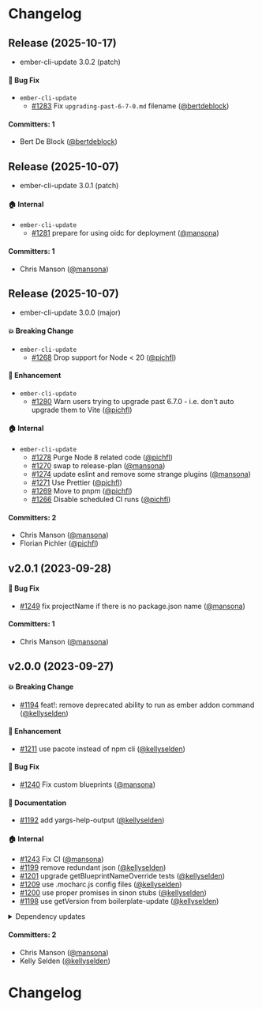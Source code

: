 # Changelog

## Release (2025-10-17)

* ember-cli-update 3.0.2 (patch)

#### :bug: Bug Fix
* `ember-cli-update`
  * [#1283](https://github.com/ember-cli/ember-cli-update/pull/1283) Fix `upgrading-past-6-7-0.md` filename ([@bertdeblock](https://github.com/bertdeblock))

#### Committers: 1
- Bert De Block ([@bertdeblock](https://github.com/bertdeblock))

## Release (2025-10-07)

* ember-cli-update 3.0.1 (patch)

#### :house: Internal
* `ember-cli-update`
  * [#1281](https://github.com/ember-cli/ember-cli-update/pull/1281) prepare for using oidc for deployment ([@mansona](https://github.com/mansona))

#### Committers: 1
- Chris Manson ([@mansona](https://github.com/mansona))

## Release (2025-10-07)

* ember-cli-update 3.0.0 (major)

#### :boom: Breaking Change
* `ember-cli-update`
  * [#1268](https://github.com/ember-cli/ember-cli-update/pull/1268) Drop support for Node < 20 ([@pichfl](https://github.com/pichfl))

#### :rocket: Enhancement
* `ember-cli-update`
  * [#1280](https://github.com/ember-cli/ember-cli-update/pull/1280) Warn users trying to upgrade past 6.7.0 - i.e. don't auto upgrade them to Vite ([@pichfl](https://github.com/pichfl))

#### :house: Internal
* `ember-cli-update`
  * [#1278](https://github.com/ember-cli/ember-cli-update/pull/1278) Purge Node 8 related code ([@pichfl](https://github.com/pichfl))
  * [#1270](https://github.com/ember-cli/ember-cli-update/pull/1270) swap to release-plan ([@mansona](https://github.com/mansona))
  * [#1274](https://github.com/ember-cli/ember-cli-update/pull/1274) update eslint and remove some strange plugins ([@mansona](https://github.com/mansona))
  * [#1271](https://github.com/ember-cli/ember-cli-update/pull/1271) Use Prettier ([@pichfl](https://github.com/pichfl))
  * [#1269](https://github.com/ember-cli/ember-cli-update/pull/1269) Move to pnpm ([@pichfl](https://github.com/pichfl))
  * [#1266](https://github.com/ember-cli/ember-cli-update/pull/1266) Disable scheduled CI runs ([@pichfl](https://github.com/pichfl))

#### Committers: 2
- Chris Manson ([@mansona](https://github.com/mansona))
- Florian Pichler ([@pichfl](https://github.com/pichfl))



## v2.0.1 (2023-09-28)

#### :bug: Bug Fix
* [#1249](https://github.com/ember-cli/ember-cli-update/pull/1249) fix projectName if there is no package.json name ([@mansona](https://github.com/mansona))

#### Committers: 1
- Chris Manson ([@mansona](https://github.com/mansona))

## v2.0.0 (2023-09-27)

#### :boom: Breaking Change
* [#1194](https://github.com/ember-cli/ember-cli-update/pull/1194) feat!: remove deprecated ability to run as ember addon command ([@kellyselden](https://github.com/kellyselden))

#### :rocket: Enhancement
* [#1211](https://github.com/ember-cli/ember-cli-update/pull/1211) use pacote instead of npm cli ([@kellyselden](https://github.com/kellyselden))

#### :bug: Bug Fix
* [#1240](https://github.com/ember-cli/ember-cli-update/pull/1240) Fix custom blueprints ([@mansona](https://github.com/mansona))

#### :memo: Documentation
* [#1192](https://github.com/ember-cli/ember-cli-update/pull/1192) add yargs-help-output ([@kellyselden](https://github.com/kellyselden))

#### :house: Internal
* [#1243](https://github.com/ember-cli/ember-cli-update/pull/1243) Fix CI ([@mansona](https://github.com/mansona))
* [#1199](https://github.com/ember-cli/ember-cli-update/pull/1199) remove redundant json ([@kellyselden](https://github.com/kellyselden))
* [#1201](https://github.com/ember-cli/ember-cli-update/pull/1201) upgrade getBlueprintNameOverride tests ([@kellyselden](https://github.com/kellyselden))
* [#1209](https://github.com/ember-cli/ember-cli-update/pull/1209) use .mocharc.js config files ([@kellyselden](https://github.com/kellyselden))
* [#1200](https://github.com/ember-cli/ember-cli-update/pull/1200) use proper promises in sinon stubs ([@kellyselden](https://github.com/kellyselden))
* [#1198](https://github.com/ember-cli/ember-cli-update/pull/1198) use getVersion from boilerplate-update ([@kellyselden](https://github.com/kellyselden))

<details>

  <summary> Dependency updates </summary>

* [#1170](https://github.com/ember-cli/ember-cli-update/pull/1170) Update dependency npm-package-arg to v9 ([@renovate[bot]](https://github.com/apps/renovate))
* [#1206](https://github.com/ember-cli/ember-cli-update/pull/1206) Update dependency standard-node-template to v3 ([@renovate[bot]](https://github.com/apps/renovate))
* [#1174](https://github.com/ember-cli/ember-cli-update/pull/1174) Update dependency sinon to v14 ([@renovate[bot]](https://github.com/apps/renovate))
* [#1202](https://github.com/ember-cli/ember-cli-update/pull/1202) Update dependency @kellyselden/node-template to v3 ([@renovate[bot]](https://github.com/apps/renovate))
* [#1166](https://github.com/ember-cli/ember-cli-update/pull/1166) Update dependency @kellyselden/node-template to v2.2.2 ([@renovate[bot]](https://github.com/apps/renovate))
* [#1207](https://github.com/ember-cli/ember-cli-update/pull/1207) update sinon-chai ([@kellyselden](https://github.com/kellyselden))
* [#1205](https://github.com/ember-cli/ember-cli-update/pull/1205) update dev deps ([@kellyselden](https://github.com/kellyselden))
* [#1190](https://github.com/ember-cli/ember-cli-update/pull/1190) Update dependency standard-node-template to v2.1.0 ([@renovate[bot]](https://github.com/apps/renovate))
* [#1165](https://github.com/ember-cli/ember-cli-update/pull/1165) Update dependency mout to 1.2.3 [SECURITY] ([@renovate[bot]](https://github.com/apps/renovate))
* [#1180](https://github.com/ember-cli/ember-cli-update/pull/1180) Update dependency hosted-git-info [SECURITY] ([@renovate[bot]](https://github.com/apps/renovate))
* [#1187](https://github.com/ember-cli/ember-cli-update/pull/1187) Update dependency underscore to 1.12.1 [SECURITY] ([@renovate[bot]](https://github.com/apps/renovate))
* [#1184](https://github.com/ember-cli/ember-cli-update/pull/1184) Update dependency path-parse to 1.0.7 [SECURITY] ([@renovate[bot]](https://github.com/apps/renovate))
* [#1182](https://github.com/ember-cli/ember-cli-update/pull/1182) Update dependency nanoid to 3.1.31 [SECURITY] ([@renovate[bot]](https://github.com/apps/renovate))
* [#1181](https://github.com/ember-cli/ember-cli-update/pull/1181) Update dependency lodash to 4.17.21 [SECURITY] ([@renovate[bot]](https://github.com/apps/renovate))
* [#1179](https://github.com/ember-cli/ember-cli-update/pull/1179) Update dependency handlebars to 4.7.7 [SECURITY] ([@renovate[bot]](https://github.com/apps/renovate))
* [#1178](https://github.com/ember-cli/ember-cli-update/pull/1178) Update dependency glob-parent to 5.1.2 [SECURITY] ([@renovate[bot]](https://github.com/apps/renovate))
* [#1177](https://github.com/ember-cli/ember-cli-update/pull/1177) Update dependency follow-redirects to 1.14.8 [SECURITY] ([@renovate[bot]](https://github.com/apps/renovate))
* [#1176](https://github.com/ember-cli/ember-cli-update/pull/1176) Update dependency engine.io to 4.0.0 [SECURITY] ([@renovate[bot]](https://github.com/apps/renovate))
* [#1175](https://github.com/ember-cli/ember-cli-update/pull/1175) Update dependency ansi-regex [SECURITY] ([@renovate[bot]](https://github.com/apps/renovate))
* [#1172](https://github.com/ember-cli/ember-cli-update/pull/1172) Update dependency async to 2.6.4 [SECURITY] ([@renovate[bot]](https://github.com/apps/renovate))

</details>

#### Committers: 2
- Chris Manson ([@mansona](https://github.com/mansona))
- Kelly Selden ([@kellyselden](https://github.com/kellyselden))

# Changelog
